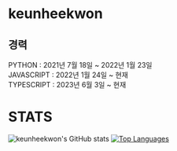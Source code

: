 # keunheekwon

## 경력
PYTHON : 2021년 7월 18일 ~ 2022년 1월 23일<br/>
JAVASCRIPT : 2022년 1월 24일 ~ 현재<br/>
TYPESCRIPT : 2023년 6월 3일 ~ 현재



# STATS

![keunheekwon's GitHub stats](https://github-readme-stats.vercel.app/api?username=keunheekwon&show_icons=true)
[![Top Languages](https://github-readme-stats.vercel.app/api/top-langs/?username=keunheekwon&layout=compact)](https://github.com/keunheekwon/github-readme-stats)
